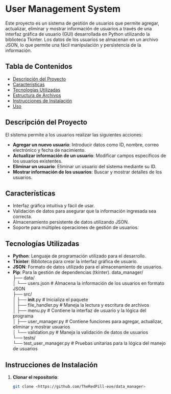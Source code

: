 # User Management System

Este proyecto es un sistema de gestión de usuarios que permite agregar, actualizar, eliminar y mostrar información de usuarios a través de una interfaz gráfica de usuario (GUI) desarrollada en Python utilizando la biblioteca Tkinter. Los datos de los usuarios se almacenan en un archivo JSON, lo que permite una fácil manipulación y persistencia de la información.

## Tabla de Contenidos

- [Descripción del Proyecto](#descripción-del-proyecto)
- [Características](#características)
- [Tecnologías Utilizadas](#tecnologías-utilizadas)
- [Estructura de Archivos](#estructura-de-archivos)
- [Instrucciones de Instalación](#instrucciones-de-instalación)
- [Uso](#uso)


## Descripción del Proyecto

El sistema permite a los usuarios realizar las siguientes acciones:

- **Agregar un nuevo usuario**: Introducir datos como ID, nombre, correo electrónico y fecha de nacimiento.
- **Actualizar información de un usuario**: Modificar campos específicos de los usuarios existentes.
- **Eliminar un usuario**: Eliminar un usuario del sistema mediante su ID.
- **Mostrar información de los usuarios**: Buscar y mostrar detalles de los usuarios.

## Características

- Interfaz gráfica intuitiva y fácil de usar.
- Validación de datos para asegurar que la información ingresada sea correcta.
- Almacenamiento persistente de datos utilizando JSON.
- Soporte para múltiples operaciones de gestión de usuarios.

## Tecnologías Utilizadas

- **Python**: Lenguaje de programación utilizado para el desarrollo.
- **Tkinter**: Biblioteca para crear la interfaz gráfica de usuario.
- **JSON**: Formato de datos utilizado para el almacenamiento de usuarios.
- **Pip**: Para la gestión de dependencias (tkinter).
data_manager/ <br>
├── data/ <br>
│   └── users.json # Almacena la información de los usuarios en formato JSON <br>
├── src/ <br>
│   ├── __init__.py # Inicializa el paquete <br>
│   ├── file_handler.py # Maneja la lectura y escritura de archivos <br>
│   ├── menu.py # Contiene la interfaz de usuario y la lógica del programa <br>
│   ├── user_manager.py # Contiene funciones para agregar, actualizar, eliminar y mostrar usuarios <br>
│   └── validation.py # Maneja la validación de datos de usuarios <br>
└── tests/ <br>
    └── test_user_manager.py # Pruebas unitarias para la lógica del manejo de usuarios

## Instrucciones de Instalación

1. **Clonar el repositorio**:
   ```bash
   git clone <https://github.com/TheRedPill-exe/data_manager>

